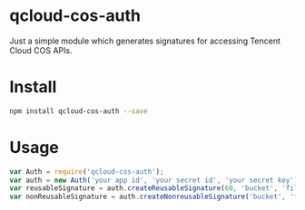 # qcloud-cos-auth
Just a simple module which generates signatures for accessing Tencent Cloud COS APIs.

# Install
```sh
npm install qcloud-cos-auth --save
```

# Usage
```javascript
var Auth = require('qcloud-cos-auth');
var auth = new Auth('your app id', 'your secret id', 'your secret key');
var reusableSignature = auth.createReusableSignature(60, 'bucket', 'file name');
var nonReusableSignature = auth.createNonreusableSignature('bucket', 'file name');
```